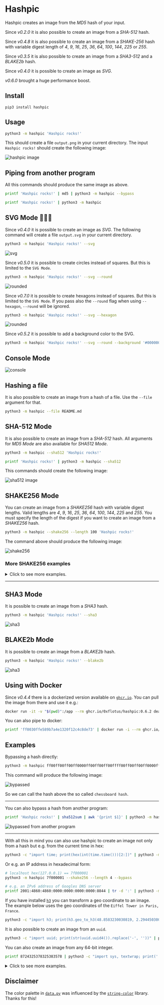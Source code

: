 # Hashpic

Hashpic creates an image from the *MD5* hash of your input.

Since _v0.2.0_ it is also possible to create an image from a *SHA-512* hash.

Since _v0.4.8_ it is also possible to create an image from a *SHAKE-256* hash with variable digest length of _4_, _9_, _16_, _25_, _36_, _64_, _100_, _144_, _225_ or _255_.

Since _v0.3.5_ it is also possible to create an image from a *SHA3-512* and a *BLAKE2b* hash.

Since _v0.4.0_ it is possible to create an image as *SVG*.

_v0.6.0_ brought a huge performance boost.

## Install

`pip3 install hashpic`

## Usage

```bash
python3 -m hashpic 'Hashpic rocks!'
```

This should create a file `output.png` in your current directory. 
The input `Hashpic rocks!` should create the following image:

![hashpic image](./docs/rocks.png)

## Piping from another program

All this commands should produce the same image as above.

```bash
printf 'Hashpic rocks!' | md5 | python3 -m hashpic --bypass

printf 'Hashpic rocks!' | python3 -m hashpic
```

## SVG Mode 🎉🎉🎉

Since _v0.4.0_ it is possible to create an image as *SVG*. The following command will create a file `output.svg` in your current directory. 

```bash
python3 -m hashpic 'Hashpic rocks!' --svg
```

![svg](./docs/rocks_on_svg.svg)

Since _v0.5.0_ it is possible to create circles instead of squares. But this is limited to the `SVG Mode`.

```bash
python3 -m hashpic 'Hashpic rocks!' --svg --round
```

![rounded](./docs/rounded.svg)

Since _v0.7.0_ it is possible to create hexagons instead of squares. But this is limited to the `SVG Mode`. 
If you pass also the `--round` flag when using `--hexagon`, `--round` will be ignored.

```bash
python3 -m hashpic 'Hashpic rocks!' --svg --hexagon
```

![rounded](./docs/hexagon_md5.svg)

Since _v0.5.2_ it is possible to add a background color to the SVG.

```bash
python3 -m hashpic 'Hashpic rocks!' --svg --round --background '#000000'
```

## Console Mode

![console](./docs/console.png)

## Hashing a file

It is also possible to create an image from a hash of a file. Use the `--file` argument for that.

```bash
python3 -m hashpic --file README.md
```

## SHA-512 Mode

It is also possible to create an image from a *SHA-512* hash. All arguments for *MD5 Mode* are also available for *SHA512 Mode*.

```bash
python3 -m hashpic --sha512 'Hashpic rocks!'

printf 'Hashpic rocks!' | python3 -m hashpic --sha512
```

This commands should create the following image:

![sha512 image](./docs/rocks_on_sha512.png)

## SHAKE256 Mode

You can create an image from a *SHAKE256* hash with variable digest lengths. Valid lengths are _4_, _9_, _16_, _25_, _36_, _64_, _100_, _144_, _225_ and _255_. You must specify the length of the digest if you want to create an image from a *SHAKE256* hash.

```bash
python3 -m hashpic --shake256 --length 100 'Hashpic rocks!'
```

The command above should produce the following image:

![shake256](./docs/shake256/100.png)

### More SHAKE256 examples

<details>
  <summary>Click to see more examples.</summary>

  ### Digest Length of 4
  
  ```bash
  python3 -m hashpic --shake256 --length 4 'Hashpic rocks!'
  ```

  ![shake256](./docs/shake256/4.png)

  ### Digest Length of 9
  
  ```bash
  python3 -m hashpic --shake256 --length 9 'Hashpic rocks!'
  ```

  ![shake256](./docs/shake256/9.png)

  ### Digest Length of 16

  ```bash
  python3 -m hashpic --shake256 --length 16 'Hashpic rocks!'
  ```
  ![shake256](./docs/shake256/16.png)

  ### Digest Length of 25

  ```bash
  python3 -m hashpic --shake256 --length 25 'Hashpic rocks!'
  ```

  ![shake256](./docs/shake256/25.png)

  ### Digest Length of 36

  ```bash
  python3 -m hashpic --shake256 --length 36 'Hashpic rocks!'
  ```

  ![shake256](./docs/shake256/36.png)

  ### Digest Length of 64

  ```bash
  python3 -m hashpic --shake256 --length 64 'Hashpic rocks!'
  ```

  ![shake256](./docs/shake256/64.png)

  ### Digest Length of 100

  ```bash
  python3 -m hashpic --shake256 --length 100 'Hashpic rocks!'
  ```

  ![shake256](./docs/shake256/100.png)

  ### Digest Length of 144

  ```bash
  python3 -m hashpic --shake256 --length 144 'Hashpic rocks!'
  ```

  ![shake256](./docs/shake256/144.png)

  ### Digest Length of 225

  ```bash
  python3 -m hashpic --shake256 --length 225 'Hashpic rocks!'
  ```

  ![shake256](./docs/shake256/225.png)

  ### Digest Length of 255

  It adds a `padding byte of 0xff` to the end of the hash to fit it into a `16x16 grid`. Please keep this in mind.

  ```bash
  python3 -m hashpic --shake256 --length 255 'Hashpic rocks!'
  ```

  ![shake256](./docs/shake256/255.png)
</details>
<hr/>

## SHA3 Mode

It is possible to create an image from a *SHA3* hash. 

```bash
python3 -m hashpic 'Hashpic rocks!' --sha3
```

![sha3](./docs/rocks_on_sha3.png)

## BLAKE2b Mode

It is possible to create an image from a *BLAKE2b* hash. 

```bash
python3 -m hashpic 'Hashpic rocks!' --blake2b
```

![sha3](./docs/rocks_on_blake2b.png)

## Using with Docker

Since _v0.4.4_ there is a dockerized version available on [`ghcr.io`](https://github.com/0xflotus/hashpic/pkgs/container/hashpic). You can pull the image from there and use it e.g.:

```bash
docker run -it -v "$(pwd)":/app --rm ghcr.io/0xflotus/hashpic:0.6.2 deadbeef --bypass --shake256 --length 4
```

You can also pipe to docker:

```bash
printf 'ff0030ffe589b7a4e1320f12c4c8de73' | docker run -i --rm ghcr.io/0xflotus/hashpic:0.6.2 -c --shake256 --length 16 --bypass
```

## Examples

Bypassing a hash directly:

```bash
python3 -m hashpic ff00ff00ff00ff0000ff00ff00ff00ffff00ff00ff00ff0000ff00ff00ff00ffff00ff00ff00ff0000ff00ff00ff00ffff00ff00ff00ff0000ff00ff00ff00ff --bypass --sha512
```

This command will produce the following image:

![bypassed](./docs/bypassed.png)

So we can call the hash above the so called `chessboard hash`.

<hr>

You can also bypass a hash from another program:

```bash
printf 'Hashpic rocks!' | sha512sum | awk '{print $1}' | python3 -m hashpic --sha512 -c --bypass 
```

![bypassed from another program](./docs/bypassed_pipe.svg)

<hr>

With all this in mind you can also use hashpic to create an image not only from a hash but e.g. from the current time in hex:

```bash
python3 -c "import time; print(hex(int(time.time()))[2:])" | python3 -m hashpic --shake256 --length 4 --bypass
```

Or e.g. an IP address in hexadecimal form:

```bash
# localhost hex(127.0.0.1) == 7f000001
python3 -m hashpic 7f000001 --shake256 --length 4 --bypass

# e.g. an IPv6 address of Googles DNS server
printf 2001:4860:4860:0000:0000:0000:0000:8844 | tr -d ':' | python3 -m hashpic --bypass 
```

If you have installed [`h3`](https://h3geo.org/) you can transform a geo coordinate to an image. 
The example below uses the geo coordinates of the `Eiffel Tower in Paris, France`.

```bash
python3 -c "import h3; print(h3.geo_to_h3(48.8583230030819, 2.294450300083837, 15).zfill(18))" | python3 -m hashpic --bypass --shake256 --length 9
```

It is also possible to create an image from an `uuid`.

```bash
python3 -c "import uuid; print(str(uuid.uuid4()).replace('-', ''))" | python3 -m hashpic --bypass -c
```

You can also create an image from any 64-bit integer.

```bash
printf 8724325378325383578 | python3 -c "import sys, textwrap; print(''.join([hex(int(bit))[2:].zfill(2) for bit in textwrap.fill(bin(int(sys.stdin.read()))[2:].zfill(64), 1).split('\n')]))" | python3 -m hashpic --bypass --svg --round --sha3
```

<details>
  <summary>Click to see more examples.</summary>

```bash
# compute the bypassed number
python3 -c "print(2**56-1)" | python3 -c "import sys, textwrap; print(''.join([hex(int(bit))[2:].zfill(2) for bit in textwrap.fill(bin(int(sys.stdin.read()))[2:].zfill(64),1).split('\n')]))" | python3 -m hashpic --bypass --svg --round --sha3

# bypass the binary directly
printf 0110100111001100001101001110011000111110011100110000111100111011 | python3 -c "import sys, textwrap; print(''.join([hex(int(bit))[2:].zfill(2) for bit in textwrap.fill(bin(int(sys.stdin.read(), 2))[2:].zfill(64),1).split('\n')]))" | python3 -m hashpic --bypass --svg --round --sha3

# map the colors 
printf 0110100111001100001101001110011000111110011100110000111100111011 | python3 -c "import sys, textwrap; print(''.join(map(lambda x: '00' if x == '01' else 'ff', [hex(int(bit))[2:].zfill(2) for bit in textwrap.fill(bin(int(sys.stdin.read(), 2))[2:].zfill(64),1).split('\n')])))" | python3 -m hashpic --bypass --svg --round --sha3
```

</details>

## Disclaimer

The color palette in [`data.py`](./hashpic/data.py) was influenced by the [`string-color`](https://gitlab.com/shindagger/string-color) library. 
Thanks for this!
